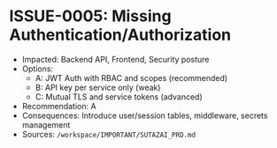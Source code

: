 # ISSUE-0005: Missing Authentication/Authorization

- Impacted: Backend API, Frontend, Security posture
- Options:
  - A: JWT Auth with RBAC and scopes (recommended)
  - B: API key per service only (weak)
  - C: Mutual TLS and service tokens (advanced)
- Recommendation: A
- Consequences: Introduce user/session tables, middleware, secrets management
- Sources: `/workspace/IMPORTANT/SUTAZAI_PRD.md`